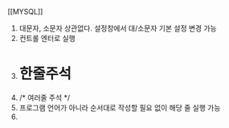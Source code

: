 [[MYSQL]]
1. 대문자, 소문자 상관없다. 설정창에서 대/소문자 기본 설정 변경 가능 
2. 컨트롤 엔터로 실행
3. # 한줄주석
4. /*
	 여러줄 주석
	 \*/
5. 프로그램 언어가 아니라 순서대로 작성할 필요 없이 해당 줄 실행 가능
6. 